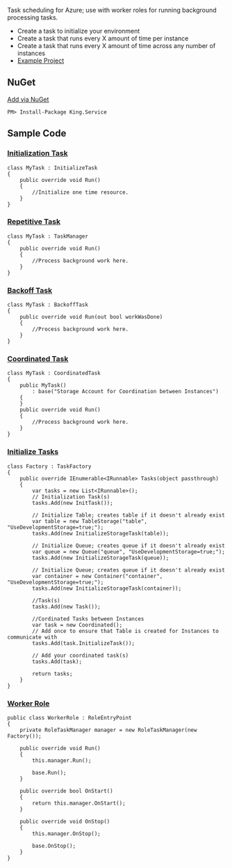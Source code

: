 Task scheduling for Azure; use with worker roles for running background processing tasks.
- Create a task to initialize your environment
- Create a task that runs every X amount of time per instance
- Create a task that runs every X amount of time across any number of instances
- [Example Project](https://github.com/jefking/King.Azure.BackgroundWorker/tree/master/Worker)

## NuGet
[Add via NuGet](https://www.nuget.org/packages/King.Service)
```
PM> Install-Package King.Service
```

## Sample Code
### [Initialization Task](https://github.com/jefking/King.Azure.BackgroundWorker/blob/master/Worker/InitTask.cs)
```
class MyTask : InitializeTask
{
	public override void Run()
	{
		//Initialize one time resource.
	}
}
```
### [Repetitive Task](https://github.com/jefking/King.Azure.BackgroundWorker/blob/master/Worker/Task.cs)
```
class MyTask : TaskManager
{
	public override void Run()
	{
		//Process background work here.
	}
}
```
### [Backoff Task](https://github.com/jefking/King.Azure.BackgroundWorker/blob/master/Worker/Backoff.cs)
```
class MyTask : BackoffTask
{
	public override void Run(out bool workWasDone)
	{
		//Process background work here.
	}
}
```
### [Coordinated Task](https://github.com/jefking/King.Azure.BackgroundWorker/blob/master/Worker/Coordinated.cs)
```
class MyTask : CoordinatedTask
{
	public MyTask()
		: base("Storage Account for Coordination between Instances")
	{
	}
	public override void Run()
	{
		//Process background work here.
	}
}
```
### [Initialize Tasks](https://github.com/jefking/King.Azure.BackgroundWorker/blob/master/Worker/Factory.cs)
```
class Factory : TaskFactory
{
    public override IEnumerable<IRunnable> Tasks(object passthrough)
    {
        var tasks = new List<IRunnable>();
        // Initialization Task(s)
        tasks.Add(new InitTask());

        // Initialize Table; creates table if it doesn't already exist
        var table = new TableStorage("table", "UseDevelopmentStorage=true;");
        tasks.Add(new InitializeStorageTask(table));

        // Initialize Queue; creates queue if it doesn't already exist
        var queue = new Queue("queue", "UseDevelopmentStorage=true;");
        tasks.Add(new InitializeStorageTask(queue));
		
        // Initialize Queue; creates queue if it doesn't already exist
        var container = new Container("container", "UseDevelopmentStorage=true;");
        tasks.Add(new InitializeStorageTask(container));

        //Task(s)
        tasks.Add(new Task());

        //Cordinated Tasks between Instances
        var task = new Coordinated();
        // Add once to ensure that Table is created for Instances to communicate with
        tasks.Add(task.InitializeTask());

        // Add your coordinated task(s)
        tasks.Add(task);
            
        return tasks;
    }
}
```
### [Worker Role](https://github.com/jefking/King.Azure.BackgroundWorker/blob/master/Worker/WorkerRole.cs)
```
public class WorkerRole : RoleEntryPoint
{
    private RoleTaskManager manager = new RoleTaskManager(new Factory());

    public override void Run()
    {
        this.manager.Run();

        base.Run();
    }

    public override bool OnStart()
    {
        return this.manager.OnStart();
    }

    public override void OnStop()
    {
        this.manager.OnStop();

        base.OnStop();
    }
}
```